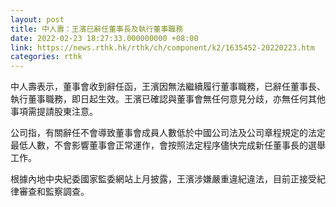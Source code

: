 ```yaml
---
layout: post
title: 中人壽：王濱已辭任董事長及執行董事職務
date: 2022-02-23 18:27:33.000000000 +08:00
link: https://news.rthk.hk/rthk/ch/component/k2/1635452-20220223.htm
categories: rthk
---
```


中人壽表示，董事會收到辭任函，王濱因無法繼續履行董事職務，已辭任董事長、執行董事職務，即日起生效。王濱已確認與董事會無任何意見分歧，亦無任何其他事項需提請股東注意。

公司指，有關辭任不會導致董事會成員人數低於中國公司法及公司章程規定的法定最低人數，不會影響董事會正常運作，會按照法定程序儘快完成新任董事長的選舉工作。

根據內地中央紀委國家監委網站上月披露，王濱涉嫌嚴重違紀違法，目前正接受紀律審查和監察調查。
